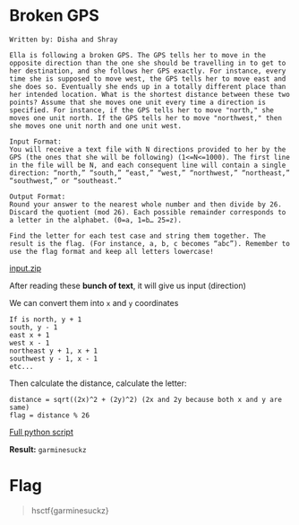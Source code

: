# Broken GPS
```
Written by: Disha and Shray

Ella is following a broken GPS. The GPS tells her to move in the opposite direction than the one she should be travelling in to get to her destination, and she follows her GPS exactly. For instance, every time she is supposed to move west, the GPS tells her to move east and she does so. Eventually she ends up in a totally different place than her intended location. What is the shortest distance between these two points? Assume that she moves one unit every time a direction is specified. For instance, if the GPS tells her to move "north," she moves one unit north. If the GPS tells her to move "northwest," then she moves one unit north and one unit west.

Input Format:
You will receive a text file with N directions provided to her by the GPS (the ones that she will be following) (1<=N<=1000). The first line in the file will be N, and each consequent line will contain a single direction: “north,” “south,” “east,” “west,” “northwest,” “northeast,” “southwest,” or “southeast.”

Output Format:
Round your answer to the nearest whole number and then divide by 26. Discard the quotient (mod 26). Each possible remainder corresponds to a letter in the alphabet. (0=a, 1=b… 25=z).

Find the letter for each test case and string them together. The result is the flag. (For instance, a, b, c becomes “abc”). Remember to use the flag format and keep all letters lowercase!
```
[input.zip](input.zip)

After reading these **bunch of text**, it will give us input (direction)

We can convert them into `x` and `y` coordinates
```
If is north, y + 1
south, y - 1
east x + 1
west x - 1
northeast y + 1, x + 1
southwest y - 1, x - 1
etc...
```
Then calculate the distance, calculate the letter:
```
distance = sqrt((2x)^2 + (2y)^2) (2x and 2y because both x and y are same)
flag = distance % 26
```
[Full python script](solve.py)

**Result:** `garminesuckz`

# Flag
> hsctf{garminesuckz}